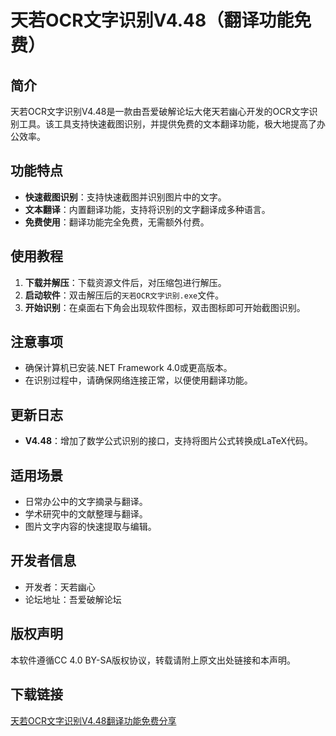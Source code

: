 # 天若OCR文字识别V4.48（翻译功能免费）

## 简介
天若OCR文字识别V4.48是一款由吾爱破解论坛大佬天若幽心开发的OCR文字识别工具。该工具支持快速截图识别，并提供免费的文本翻译功能，极大地提高了办公效率。

## 功能特点
- **快速截图识别**：支持快速截图并识别图片中的文字。
- **文本翻译**：内置翻译功能，支持将识别的文字翻译成多种语言。
- **免费使用**：翻译功能完全免费，无需额外付费。

## 使用教程
1. **下载并解压**：下载资源文件后，对压缩包进行解压。
2. **启动软件**：双击解压后的`天若OCR文字识别.exe`文件。
3. **开始识别**：在桌面右下角会出现软件图标，双击图标即可开始截图识别。

## 注意事项
- 确保计算机已安装.NET Framework 4.0或更高版本。
- 在识别过程中，请确保网络连接正常，以便使用翻译功能。

## 更新日志
- **V4.48**：增加了数学公式识别的接口，支持将图片公式转换成LaTeX代码。

## 适用场景
- 日常办公中的文字摘录与翻译。
- 学术研究中的文献整理与翻译。
- 图片文字内容的快速提取与编辑。

## 开发者信息
- 开发者：天若幽心
- 论坛地址：吾爱破解论坛

## 版权声明
本软件遵循CC 4.0 BY-SA版权协议，转载请附上原文出处链接和本声明。

## 下载链接

[天若OCR文字识别V4.48翻译功能免费分享](https://pan.quark.cn/s/f0a4e6e8a926)